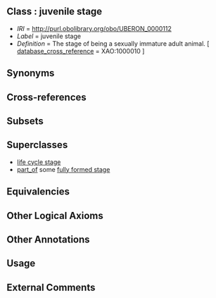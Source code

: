 
## Class : juvenile stage

 * *IRI* = http://purl.obolibrary.org/obo/UBERON_0000112
 * *Label* = juvenile stage
 * *Definition* = The stage of being a sexually immature adult animal. [ [database_cross_reference](../../ef/oboInOwl#hasDbXref.md) = XAO:1000010 ]

## Synonyms


## Cross-references


## Subsets


## Superclasses

 * [life cycle stage](../../UBERON/05/UBERON_0000105.md)
 * [part_of](../../BFO/50/BFO_0000050.md) some [fully formed stage](../../UBERON/66/UBERON_0000066.md)

## Equivalencies


## Other Logical Axioms


## Other Annotations


## Usage


## External Comments

